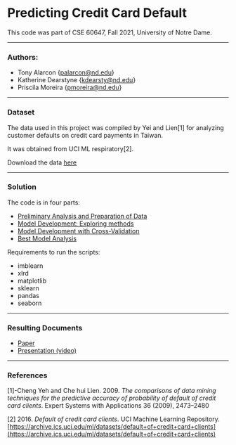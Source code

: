 
# Predicting Credit Card Default
This code was part of CSE 60647, Fall 2021, University of Notre Dame. 
_______________________________________________

### Authors:
- Tony Alarcon {palarcon@nd.edu}
- Katherine Dearstyne {kdearsty@nd.edu}
- Priscila Moreira {pmoreira@nd.edu}

_______________________________________________

###  Dataset 

The data used in this project was compiled by Yei and Lien[1] for analyzing customer defaults on credit card payments in Taiwan. 

It was obtained from UCI ML respiratory[2].

Download the data [here](default.xls)

_______________________________________________

### Solution

The code is in four parts: 
- [Preliminary Analysis and Preparation of Data](./data_preparation.ipynb)
- [Model Development: Exploring methods](./model_training.ipynb)
- [Model Development with Cross-Validation](./model_training_crossval.ipynb)
- [Best Model Analysis](./model_analysis.ipynb)

Requirements to run the scripts:
- imblearn
- xlrd
- matplotlib
- sklearn
- pandas
- seaborn
_______________________________________________

### Resulting Documents 

- [Paper](./Final_Paper_for_DS_Project___Credit_Card.pdf)
- [Presentation (video)](https://drive.google.com/file/d/1IWRR7-RPNRTbJKI86NnbVgWaqIKr-n5x/view?usp=sharing)

_______________________________________________

### References

[1]-Cheng Yeh and Che hui Lien. 2009. *The comparisons of data mining techniques
for the predictive accuracy of probability of default of credit card clients*. Expert
Systems with Applications 36 (2009), 2473–2480

[2] 2016. *Default of credit card clients*. UCI Machine Learning Repository.
[https://archive.ics.uci.edu/ml/datasets/default+of+credit+card+clients](https://archive.ics.uci.edu/ml/datasets/default+of+credit+card+clients)

